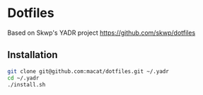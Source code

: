Dotfiles
========

Based on Skwp's YADR project https://github.com/skwp/dotfiles

Installation
------------

```bash
git clone git@github.com:macat/dotfiles.git ~/.yadr
cd ~/.yadr
./install.sh
```

